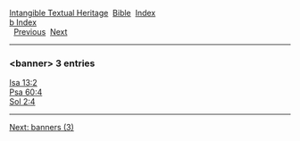 [Intangible Textual Heritage](../../index)  [Bible](../index) 
[Index](index)   
[b Index](_b_)  
  [Previous](c01049)  [Next](c01051) 

------------------------------------------------------------------------

### &lt;banner&gt; 3 entries

[Isa 13:2](../kjv/isa013.htm#002)  
[Psa 60:4](../kjv/psa060.htm#004)  
[Sol 2:4](../kjv/sol002.htm#004)  

------------------------------------------------------------------------

[Next: banners (3)](c01051)
